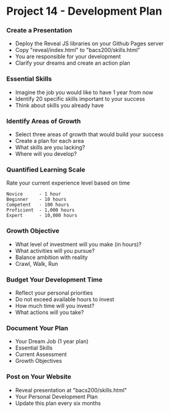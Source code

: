 # Project 14 - Development Plan


### Create a Presentation
* Deploy the Reveal JS libraries on your Github Pages server
* Copy "reveal/index.html" to "bacs200/skills.html"
* You are responsible for your development
* Clarify your dreams and create an action plan


### Essential Skills
* Imagine the job you would like to have 1 year from now
* Identify 20 specific skills important to your success
* Think about skills you already have


### Identify Areas of Growth
* Select three areas of growth that would build your success
* Create a plan for each area
* What skills are you lacking?
* Where will you develop?


### Quantified Learning Scale

Rate your current experience level based on time

    Novice      - 1 hour
    Beginner    - 10 hours
    Competent   - 100 hours
    Proficient  - 1,000 hours
    Expert      - 10,000 hours


### Growth Objective
* What level of investment will you make (in hours)?
* What activities will you pursue?
* Balance ambition with reality
* Crawl, Walk, Run


### Budget Your Development Time
* Reflect your personal priorities
* Do not exceed available hours to invest
* How much time will you invest?
* What actions will you take?


### Document Your Plan
* Your Dream Job (1 year plan)
* Essential Skills
* Current Assessment
* Growth Objectives


### Post on Your Website
* Reveal presentation at "bacs200/skills.html"
* Your Personal Development Plan
* Update this plan every six months


